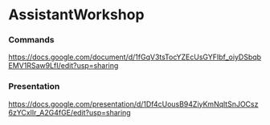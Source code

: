 # AssistantWorkshop

### Сommands
https://docs.google.com/document/d/1fGqV3tsTocYZEcUsGYFIbf_oiyDSbqbEMV1RSaw9LfI/edit?usp=sharing
### Presentation
https://docs.google.com/presentation/d/1Df4cUousB94ZiyKmNqltSnJOCsz6zYCxIlr_A2G4fGE/edit?usp=sharing
